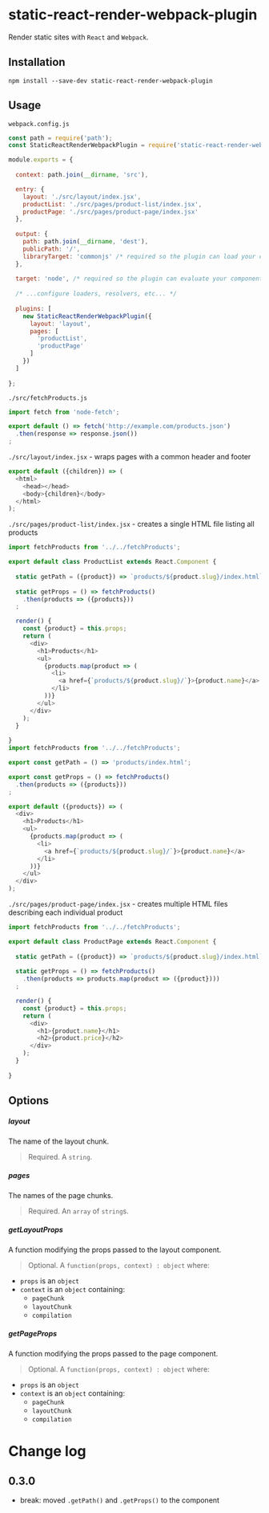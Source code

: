 # static-react-render-webpack-plugin

Render static sites with `React` and `Webpack`.

## Installation

    npm install --save-dev static-react-render-webpack-plugin

## Usage

`webpack.config.js`
```js
const path = require('path');
const StaticReactRenderWebpackPlugin = require('static-react-render-webpack-plugin');

module.exports = {
  
  context: path.join(__dirname, 'src'),

  entry: {
    layout: './src/layout/index.jsx',
    productList: './src/pages/product-list/index.jsx',
    productPage: './src/pages/product-page/index.jsx'
  },
  
  output: {
    path: path.join(__dirname, 'dest'),
    publicPath: '/',
    libraryTarget: 'commonjs' /* required so the plugin can load your components */
  },
    
  target: 'node', /* required so the plugin can evaluate your components on node */
  
  /* ...configure loaders, resolvers, etc... */
  
  plugins: [
    new StaticReactRenderWebpackPlugin({
      layout: 'layout',
      pages: [
        'productList',
        'productPage'
      ]
    })
  ]
  
};
```

`./src/fetchProducts.js`
```js
import fetch from 'node-fetch';

export default () => fetch('http://example.com/products.json')
  .then(response => response.json())
;

```

`./src/layout/index.jsx` - wraps pages with a common header and footer
```js
export default ({children}) => (
  <html>
    <head></head>
    <body>{children}</body>
  </html>
);
```

`./src/pages/product-list/index.jsx` - creates a single HTML file listing all products
```js
import fetchProducts from '../../fetchProducts';

export default class ProductList extends React.Component {
  
  static getPath = ({product}) => `products/${product.slug}/index.html`;
  
  static getProps = () => fetchProducts()
    .then(products => ({products}))
  ;

  render() {
    const {product} = this.props;
    return (
      <div>
        <h1>Products</h1>
        <ul>
          {products.map(product => (
            <li>
              <a href={`products/${product.slug}/`}>{product.name}</a>
            </li>
          ))}
        </ul>
      </div>
    );
  }
    
}
import fetchProducts from '../../fetchProducts';

export const getPath = () => 'products/index.html';

export const getProps = () => fetchProducts()
  .then(products => ({products}))
;

export default ({products}) => (
  <div>
    <h1>Products</h1>
    <ul>
      {products.map(product => (
        <li>
          <a href={`products/${product.slug}/`}>{product.name}</a>
        </li>
      ))}
    </ul>
  </div>
);
```
`./src/pages/product-page/index.jsx` - creates multiple HTML files describing each individual product
```js
import fetchProducts from '../../fetchProducts';

export default class ProductPage extends React.Component {
  
  static getPath = ({product}) => `products/${product.slug}/index.html`;
  
  static getProps = () => fetchProducts()
    .then(products => products.map(product => ({product})))
  ;

  render() {
    const {product} = this.props;
    return (
      <div>
        <h1>{product.name}</h1>
        <h2>{product.price}</h2>
      </div>  
    );
  }
    
}

```

## Options

##### layout

The name of the layout chunk.

> Required. A `string`.

##### pages

The names of the page chunks.

> Required. An `array` of `string`s.

##### getLayoutProps

A function modifying the props passed to the layout component.

> Optional. A `function(props, context) : object` where:
- `props` is an `object`
- `context` is an `object` containing:
    - `pageChunk`
    - `layoutChunk`
    - `compilation`
    
##### getPageProps

A function modifying the props passed to the page component.

> Optional. A `function(props, context) : object` where:
- `props` is an `object`
- `context` is an `object` containing:
    - `pageChunk`
    - `layoutChunk`
    - `compilation`
    
# Change log

## 0.3.0

- break: moved `.getPath()` and `.getProps()` to the component